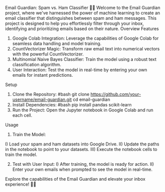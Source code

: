Email Guardian: Spam vs. Ham Classifier 🚀📧
Welcome to the Email Guardian project, where we've harnessed the power of machine learning to create an email classifier that distinguishes between spam and ham messages. This project is designed to help you effortlessly filter through your inbox, identifying and prioritizing emails based on their nature.
Overview
Features
1. Google Colab Integration: Leverage the capabilities of Google Colab for seamless data handling and model training.
2. CountVectorizer Magic: Transform raw email text into numerical vectors with the powerful CountVectorizer.
3. Multinomial Naive Bayes Classifier: Train the model using a robust text classification algorithm.
4. User Interaction: Test the model in real-time by entering your own emails for instant predictions.
   
Setup
1. Clone the Repository:
#bash
git clone https://github.com/your-username/email-guardian.git
cd email-guardian
2. Install Dependencies:
#bash
pip install pandas scikit-learn
3. Run the Project:
Open the Jupyter notebook in Google Colab and run each cell.

Usage
1. Train the Model:
   
I) Load your spam and ham datasets into Google Drive.
II) Update the paths in the notebook to point to your datasets.
III) Execute the notebook cells to train the model.

2. Test with User Input:
I) After training, the model is ready for action.
II) Enter your own emails when prompted to see the model in real-time.

Explore the capabilities of the Email Guardian and elevate your inbox experience! 💌✨
